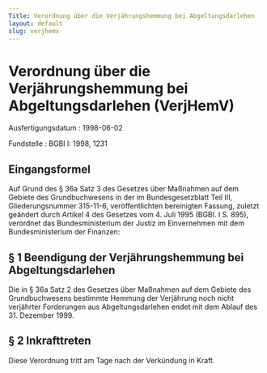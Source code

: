 ```yaml
---
Title: Verordnung über die Verjährungshemmung bei Abgeltungsdarlehen
layout: default
slug: verjhemv
---
```


# Verordnung über die Verjährungshemmung bei Abgeltungsdarlehen (VerjHemV)

Ausfertigungsdatum
:   1998-06-02

Fundstelle
:   BGBl I: 1998, 1231



## Eingangsformel

Auf Grund des § 36a Satz 3 des Gesetzes über Maßnahmen auf dem Gebiete
des Grundbuchwesens in der im Bundesgesetzblatt Teil III,
Gliederungsnummer 315-11-6, veröffentlichten bereinigten Fassung,
zuletzt geändert durch Artikel 4 des Gesetzes vom 4. Juli 1995 (BGBl.
I S. 895), verordnet das Bundesministerium der Justiz im Einvernehmen
mit dem Bundesministerium der Finanzen:


## § 1 Beendigung der Verjährungshemmung bei Abgeltungsdarlehen

Die in § 36a Satz 2 des Gesetzes über Maßnahmen auf dem Gebiete des
Grundbuchwesens bestimmte Hemmung der Verjährung noch nicht verjährter
Forderungen aus Abgeltungsdarlehen endet mit dem Ablauf des 31.
Dezember 1999.


## § 2 Inkrafttreten

Diese Verordnung tritt am Tage nach der Verkündung in Kraft.

